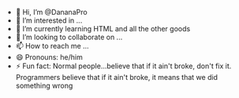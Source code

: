 - 👋 Hi, I’m @DananaPro
- 👀 I’m interested in ...
- 🌱 I’m currently learning HTML and all the other goods
- 💞️ I’m looking to collaborate on ...
- 📫 How to reach me ...
- 😄 Pronouns: he/him
- ⚡ Fun fact: Normal people...believe that if it ain't broke, don't fix it. Programmers believe that if it ain't broke, it means that we did something wrong

<!---
DananaPro/DananaPro is a ✨ special ✨ repository because its `README.md` (this file) appears on your GitHub profile.
You can click the Preview link to take a look at your changes.
--->
